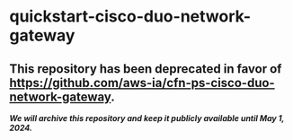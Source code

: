 # quickstart-cisco-duo-network-gateway 
## This repository has been deprecated in favor of https://github.com/aws-ia/cfn-ps-cisco-duo-network-gateway. 
***We will archive this repository and keep it publicly available until May 1, 2024.***
